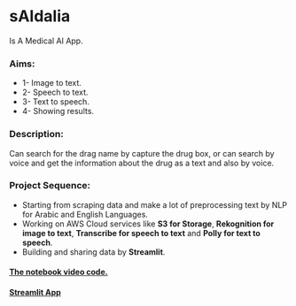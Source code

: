 # sAIdalia
Is A Medical AI App.
### Aims:
* 1- Image to text.
* 2- Speech to text.
* 3- Text to speech.
* 4- Showing results.

### Description:
Can search for the drag name by capture the drug box, or can search by voice and get the information about the drug as a text and also by voice.

### Project Sequence:
* Starting from scraping data and make a lot of preprocessing text by NLP for Arabic and English Languages.
* Working on AWS Cloud services like **S3 for Storage**, **Rekognition for image to text**, **Transcribe for speech to text** and **Polly for text to speech**.
* Building and sharing data by **Streamlit**.

#### [The notebook video code.](https://www.youtube.com/watch?v=9kK7A_lMamY)
#### [Streamlit App](https://youtu.be/4BjGWzW77mY)
